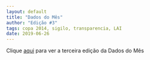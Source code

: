 ```yaml
---
layout: default
title: "Dados do Mês"
author: "Edição #3"
tags: copa 2014, sigilo, transparencia, LAI
date: 2019-06-26
---
```


Clique [aqui](https://mailchi.mp/6aa1a3e00059/dadosdomes-160593) para ver a terceira edição da Dados do Mês
